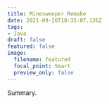 ```yaml
---
title: Minesweeper Remake
date: 2021-09-26T18:35:07.126Z
tags:
- Java
draft: false
featured: false
image:
  filename: featured
  focal_point: Smart
  preview_only: false
---
```

Summary.
